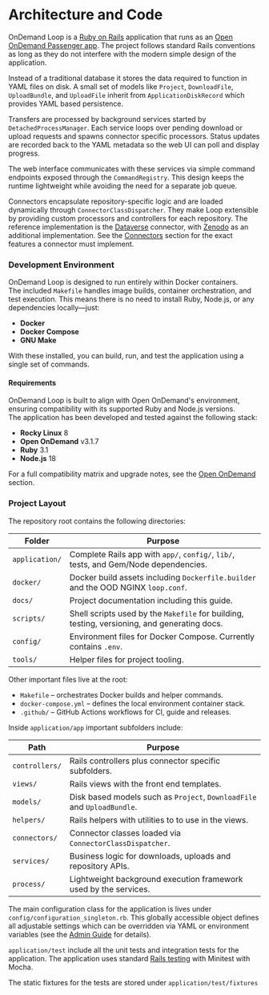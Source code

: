 # Architecture and Code

OnDemand Loop is a [Ruby on Rails](https://rubyonrails.org/) application that runs as an [Open OnDemand
Passenger app](https://osc.github.io/ood-documentation/latest/tutorials/tutorials-passenger-apps.html).
The project follows standard Rails conventions as long as they do
not interfere with the modern simple design of the application.

Instead of a traditional database it stores the data required to function in YAML files on disk.
A small set of models like `Project`, `DownloadFile`, `UploadBundle`, and `UploadFile` inherit from
`ApplicationDiskRecord` which provides YAML based persistence.

Transfers are processed by background services started by
`DetachedProcessManager`.  Each service loops over pending download or upload
requests and spawns connector specific processors.  Status updates are recorded
back to the YAML metadata so the web UI can poll and display progress.

The web interface communicates with these services via simple command endpoints
exposed through the `CommandRegistry`.  This design keeps the runtime
lightweight while avoiding the need for a separate job queue.

Connectors encapsulate repository-specific logic and are loaded dynamically
through `ConnectorClassDispatcher`. They make Loop extensible by providing
custom processors and controllers for each repository. The reference
implementation is the [Dataverse](https://dataverse.org) connector, with [Zenodo](https://zenodo.org) as an additional
implementation. See the [Connectors](connectors.md) section for the exact features a
connector must implement.

### Development Environment
OnDemand Loop is designed to run entirely within Docker containers.  
The included `Makefile` handles image builds, container orchestration, and test execution.
This means there is no need to install Ruby, Node.js, or any dependencies locally—just:

- **Docker**
- **Docker Compose**
- **GNU Make**

With these installed, you can build, run, and test the application using a single set of commands.

#### Requirements
OnDemand Loop is built to align with Open OnDemand's environment, ensuring compatibility with its supported Ruby and Node.js versions.  
The application has been developed and tested against the following stack:

- **Rocky Linux** 8
- **Open OnDemand** v3.1.7
- **Ruby** 3.1
- **Node.js** 18

For a full compatibility matrix and upgrade notes, see the [Open OnDemand](ood.md) section.


### Project Layout
The repository root contains the following directories:

| Folder         | Purpose                                                                                      |
|----------------|----------------------------------------------------------------------------------------------|
| `application/` | Complete Rails app with `app/`, `config/`, `lib/`, tests, and Gem/Node dependencies.         |
| `docker/`      | Docker build assets including `Dockerfile.builder` and the OOD NGINX `loop.conf`.            |
| `docs/`        | Project documentation including this guide.                                                  |
| `scripts/`     | Shell scripts used by the `Makefile` for building, testing, versioning, and generating docs. |
| `config/`      | Environment files for Docker Compose. Currently contains `.env`.                             |
| `tools/`       | Helper files for project tooling.                                                            |

Other important files live at the root:

- `Makefile` – orchestrates Docker builds and helper commands.
- `docker-compose.yml` – defines the local environment container stack.
- `.github/` – GitHub Actions workflows for CI, guide and releases.

Inside `application/app` important subfolders include:

| Path           | Purpose                                                                 |
|----------------|-------------------------------------------------------------------------|
| `controllers/` | Rails controllers plus connector specific subfolders.                   |
| `views/`       | Rails views with the front end templates.                               |
| `models/`      | Disk based models such as `Project`, `DownloadFile` and `UploadBundle`. |
| `helpers/`     | Rails helpers with utilities to to use in the views.                    |
| `connectors/`  | Connector classes loaded via `ConnectorClassDispatcher`.                |
| `services/`    | Business logic for downloads, uploads and repository APIs.              |
| `process/`     | Lightweight background execution framework used by the services.        |

The main configuration class for the application is lives under `config/configuration_singleton.rb`.
This globally accessible object defines all adjustable settings which can be
overridden via YAML or environment variables (see the [Admin Guide](../admin.md) for details).

`application/test` include all the unit tests and integration tests for the application.
The application uses standard [Rails testing](https://guides.rubyonrails.org/testing.html) with Minitest with Mocha.

The static fixtures for the tests are stored under `application/test/fixtures`
